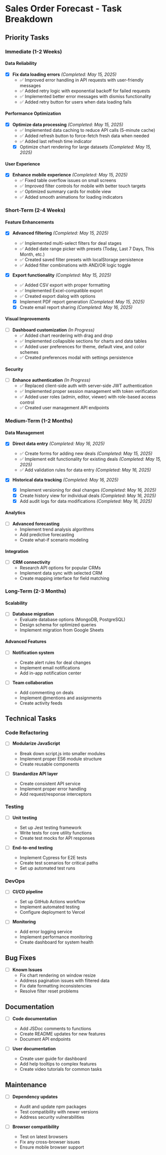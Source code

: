 # Sales Order Forecast - Task Breakdown

## Priority Tasks

### Immediate (1-2 Weeks)

#### Data Reliability
- [x] **Fix data loading errors** *(Completed: May 15, 2025)*
  - ✅ Improved error handling in API requests with user-friendly messages
  - ✅ Added retry logic with exponential backoff for failed requests
  - ✅ Implemented better error messages with dismiss functionality
  - ✅ Added retry button for users when data loading fails

#### Performance Optimization
- [x] **Optimize data processing** *(Completed: May 15, 2025)*
  - ✅ Implemented data caching to reduce API calls (5-minute cache)
  - ✅ Added refresh button to force-fetch fresh data when needed
  - ✅ Added last refresh time indicator
  - [x] Optimize chart rendering for large datasets *(Completed: May 15, 2025)*

#### User Experience
- [x] **Enhance mobile experience** *(Completed: May 15, 2025)*
  - ✅ Fixed table overflow issues on small screens
  - ✅ Improved filter controls for mobile with better touch targets
  - ✅ Optimized summary cards for mobile view
  - ✅ Added smooth animations for loading indicators

### Short-Term (2-4 Weeks)

#### Feature Enhancements
- [x] **Advanced filtering** *(Completed: May 15, 2025)*
  - ✅ Implemented multi-select filters for deal stages
  - ✅ Added date range picker with presets (Today, Last 7 Days, This Month, etc.)
  - ✅ Created saved filter presets with localStorage persistence
  - ✅ Added filter combinations with AND/OR logic toggle

- [x] **Export functionality** *(Completed: May 15, 2025)*
  - ✅ Added CSV export with proper formatting
  - ✅ Implemented Excel-compatible export
  - ✅ Created export dialog with options
  - [x] Implement PDF report generation *(Completed: May 15, 2025)*
  - [x] Create email report sharing *(Completed: May 16, 2025)*

#### Visual Improvements
- [ ] **Dashboard customization** *(In Progress)*
  - ✅ Added chart reordering with drag and drop
  - ✅ Implemented collapsible sections for charts and data tables
  - ✅ Added user preferences for theme, default view, and color schemes
  - ✅ Created preferences modal with settings persistence

#### Security
- [ ] **Enhance authentication** *(In Progress)*
  - ✅ Replaced client-side auth with server-side JWT authentication
  - ✅ Implemented proper session management with token verification
  - ✅ Added user roles (admin, editor, viewer) with role-based access control
  - ✅ Created user management API endpoints

### Medium-Term (1-2 Months)

#### Data Management
- [x] **Direct data entry** *(Completed: May 16, 2025)*
  - ✅ Create forms for adding new deals *(Completed: May 15, 2025)*
  - ✅ Implement edit functionality for existing deals *(Completed: May 15, 2025)*
  - ✅ Add validation rules for data entry *(Completed: May 16, 2025)*

- [x] **Historical data tracking** *(Completed: May 16, 2025)*
  - [x] Implement versioning for deal changes *(Completed: May 16, 2025)*
  - [x] Create history view for individual deals *(Completed: May 16, 2025)*
  - [x] Add audit logs for data modifications *(Completed: May 16, 2025)*

#### Analytics
- [ ] **Advanced forecasting**
  - Implement trend analysis algorithms
  - Add predictive forecasting
  - Create what-if scenario modeling

#### Integration
- [ ] **CRM connectivity**
  - Research API options for popular CRMs
  - Implement data sync with selected CRM
  - Create mapping interface for field matching

### Long-Term (2-3 Months)

#### Scalability
- [ ] **Database migration**
  - Evaluate database options (MongoDB, PostgreSQL)
  - Design schema for optimized queries
  - Implement migration from Google Sheets

#### Advanced Features
- [ ] **Notification system**
  - Create alert rules for deal changes
  - Implement email notifications
  - Add in-app notification center

- [ ] **Team collaboration**
  - Add commenting on deals
  - Implement @mentions and assignments
  - Create activity feeds

## Technical Tasks

### Code Refactoring
- [ ] **Modularize JavaScript**
  - Break down script.js into smaller modules
  - Implement proper ES6 module structure
  - Create reusable components

- [ ] **Standardize API layer**
  - Create consistent API service
  - Implement proper error handling
  - Add request/response interceptors

### Testing
- [ ] **Unit testing**
  - Set up Jest testing framework
  - Write tests for core utility functions
  - Create test mocks for API responses

- [ ] **End-to-end testing**
  - Implement Cypress for E2E tests
  - Create test scenarios for critical paths
  - Set up automated test runs

### DevOps
- [ ] **CI/CD pipeline**
  - Set up GitHub Actions workflow
  - Implement automated testing
  - Configure deployment to Vercel

- [ ] **Monitoring**
  - Add error logging service
  - Implement performance monitoring
  - Create dashboard for system health

## Bug Fixes

- [ ] **Known Issues**
  - Fix chart rendering on window resize
  - Address pagination issues with filtered data
  - Fix date formatting inconsistencies
  - Resolve filter reset problems

## Documentation

- [ ] **Code documentation**
  - Add JSDoc comments to functions
  - Create README updates for new features
  - Document API endpoints

- [ ] **User documentation**
  - Create user guide for dashboard
  - Add help tooltips to complex features
  - Create video tutorials for common tasks

## Maintenance

- [ ] **Dependency updates**
  - Audit and update npm packages
  - Test compatibility with newer versions
  - Address security vulnerabilities

- [ ] **Browser compatibility**
  - Test on latest browsers
  - Fix any cross-browser issues
  - Ensure mobile browser support
